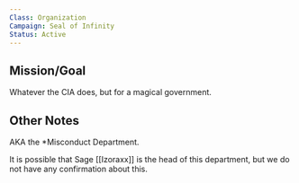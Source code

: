 ```yaml
---
Class: Organization
Campaign: Seal of Infinity
Status: Active
---
```

## Mission/Goal
Whatever the CIA does, but for a magical government.
## Other Notes
AKA the *Misconduct Department.

It is possible that Sage [[Izoraxx]] is the head of this department, but we do not have any confirmation about this.